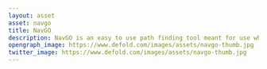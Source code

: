 ```yaml
---
layout: asset
asset: navgo
title: NavGO
description: NavGO is an easy to use path finding tool meant for use when tile map based path finding is just not possible or is to complicated for the project at hand.
opengraph_image: https://www.defold.com/images/assets/navgo-thumb.jpg
twitter_image: https://www.defold.com/images/assets/navgo-thumb.jpg
---
```

